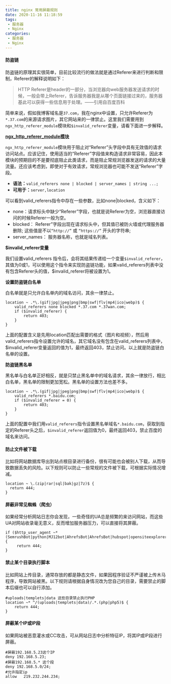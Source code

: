 ```yaml
---
title: nginx 常用屏蔽规则
date: 2020-11-16 11:18:59
tags:
 - 服务器
 - Nginx
categories:
 - 服务器
 - Nginx
---
```


#### 防盗链

防盗链的原理其实很简单，目前比较流行的做法就是通过Referer来进行判断和限制，Referer的解释说明如下：

> HTTP Referer是header的一部分，当浏览器向web服务器发送请求的时候，一般会带上Referer，告诉服务器我是从哪个页面链接过来的，服务器基此可以获得一些信息用于处理。——引用自百度百科

简单来说，假如我博客域名是`37.com`，我在nginx中设置，只允许Referer为`*.37.com`的来源请求图片，其它网站来的一律禁止。这里我们需要用到`ngx_http_referer_module`模块和`$invalid_referer`变量，请看下面进一步解释。

<!--more-->

**[ngx_http_referer_module模块](http://nginx.org/en/docs/http/ngx_http_referer_module.html)**

`ngx_http_referer_module`模块用于阻止对“Referer”头字段中具有无效值的请求访问站点。应该记住，使用适当的“Referer”字段值来构造请求非常容易，因此本模块的预期目的不是要彻底阻止此类请求，而是阻止常规浏览器发送的请求的大量流量。还应该考虑到，即使对于有效请求，常规浏览器也可能不发送“Referer”字段。

- **语法：**`valid_referers none | blocked | server_names | string ...;`
- **可用于：**`server,location`

可以看到valid_referers指令中存在一些参数，比如none|blocked，含义如下：

- none：请求标头中缺少“Referer”字段，也就是说Referer为空，浏览器直接访问的时候Referer一般为空。
- blocked： Referer”字段出现在请求标头中，但其值已被防火墙或代理服务器删除; 这些值是不以`“http://”` 或 `“https://”` 开头的字符串;
- server_names： 服务器名称，也就是域名列表。

**$invalid_referer变量**

我们设置valid_referers 指令后，会将其结果传递给一个变量`$invalid_referer`，其值为0或1，可以使用这个指令来实现防盗链功能，如果valid_referers列表中没有包含Referer头的值，$invalid_referer将被设置为1。

**设置防盗链白名单**

白名单就是只允许白名单内的域名访问，其余一律禁止。

```nginx
location ~ .*\.(gif|jpg|jpeg|png|bmp|swf|flv|mp4|ico|webp)$ {
    valid_referers none blocked *.37.com *.37wan.com;
    if ($invalid_referer) {
        return 403;
    }
}
```

上面的配置含义是先用location匹配出需要的格式（图片和视频），然后用valid_referers指令设置允许的域名，其它域名没有包含在valid_referers列表中，$invalid_referer变量返回的值为1，最终返回403，禁止访问。以上就是防盗链白名单的设置。

**防盗链黑名单**

黑名单与白名单正好相反，就是只禁止黑名单中的域名请求，其余一律放行，相比白名单，黑名单的限制更加宽松。黑名单的设置方法也差不多。

```nginx
location ~ .*\.(gif|jpg|jpeg|png|bmp|swf|flv|mp4|ico|webp)$ {
    valid_referers *.baidu.com;
    if ($invalid_referer = 0) {
        return 403;
    }
}
```

上面的配置中我们用`valid_referers`指令设置黑名单域名`*.baidu.com`，获取到指定的Referer头之后，`$invalid_referer`返回值为0，最终返回403，禁止百度的域名来访问。

#### 防止文件被下载

比如将网站数据库导出到站点根目录进行备份，很有可能也会被别人下载，从而导致数据丢失的风险。以下规则可以防止一些常规的文件被下载，可根据实际情况增减。

```nginx
location ~ \.(zip|rar|sql|bak|gz|7z)$ {
  return 444;
}
```

#### 屏蔽非常见蜘蛛（爬虫）

如果经常分析网站日志你会发现，一些奇怪的UA总是频繁的来访问网站，而这些UA对网站收录毫无意义，反而增加服务器压力，可以直接将其屏蔽。

```nginx
if ($http_user_agent ~* (SemrushBot|python|MJ12bot|AhrefsBot|AhrefsBot|hubspot|opensiteexplorer|leiki|webmeup)) {
     return 444;
}
```

#### 禁止某个目录执行脚本

比如网站上传目录，通常存放的都是静态文件，如果因程序验证不严谨被上传木马程序，导致网站被黑。以下规则请根据自身情况改为您自己的目录，需要禁止的脚本后缀也可以自行添加。

```nginx
#uploads|templets|data 这些目录禁止执行PHP
location ~* ^/(uploads|templets|data)/.*.(php|php5)$ {
    return 444;
}
```

#### 屏蔽某个IP或IP段

如果网站被恶意灌水或CC攻击，可从网站日志中分析特征IP，将其IP或IP段进行屏蔽。

```nginx
#屏蔽192.168.5.23这个IP
deny 192.168.5.23;
#屏蔽192.168.5.* 这个段
deny 192.168.5.0/24;
#允许指定ip
allow   219.232.244.234;
```

